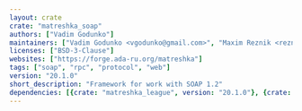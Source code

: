 ```yaml
---
layout: crate
crate: "matreshka_soap"
authors: ["Vadim Godunko"]
maintainers: ["Vadim Godunko <vgodunko@gmail.com>", "Maxim Reznik <reznikmm@gmail.com>"]
licenses: ["BSD-3-Clause"]
websites: ["https://forge.ada-ru.org/matreshka"]
tags: ["soap", "rpc", "protocol", "web"]
version: "20.1.0"
short_description: "Framework for work with SOAP 1.2"
dependencies: [{crate: "matreshka_league", version: "20.1.0"}, {crate: "matreshka_xml", version: "20.1.0"}]
---
```



